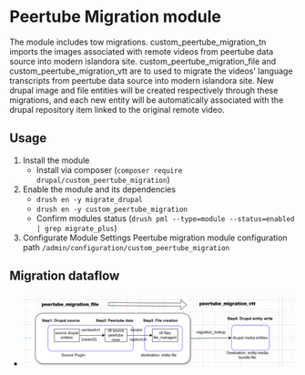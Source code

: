 # Peertube Migration module

The module includes tow migrations. custom\_peertube\_migration\_tn imports the images associated with remote videos from peertube data source into modern islandora site. custom\_peertube\_migration\_file and custom\_peertube\_migration\_vtt are to used to migrate the videos' language transcripts from peertube data source into modern islandora site. New drupal image and file entities will be created respectively through these migrations, and each new entity will be automatically associated with the drupal repository item linked to the original remote video.
## Usage
1. Install the module
    - Install via composer (`composer require drupal/custom_peertube_migration`)
2. Enable the module and its dependencies
    -   `drush en -y migrate_drupal`
    -   `drush en -y custom_peertube_migration`
    -   Confirm modules status (`drush pml --type=module --status=enabled | grep migrate_plus`)
3. Configurate Module Settings
   Peertube migration module configuration path `/admin/configuration/custom_peertube_migration`

## Migration dataflow
   -  ![Vtt migration dataflow](dataflow/vtt-migration-dataflow.png)
